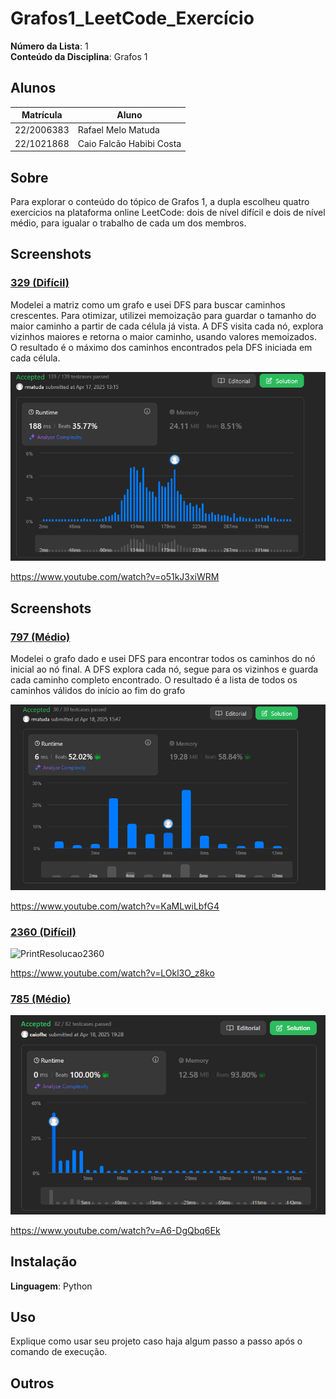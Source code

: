 
 # Grafos1_LeetCode_Exercício

**Número da Lista**: 1<br>
**Conteúdo da Disciplina**: Grafos 1 <br>

## Alunos
|Matrícula | Aluno |
| -- | -- |
| 22/2006383  | Rafael Melo Matuda |
| 22/1021868  | Caio Falcão Habibi Costa |

## Sobre 
Para explorar o conteúdo do tópico de Grafos 1, a dupla escolheu quatro exercícios na plataforma online LeetCode: dois de nível difícil e dois de nível médio, para igualar o trabalho de cada um dos membros. 

## Screenshots
### [329 (Difícil)](https://leetcode.com/problems/longest-increasing-path-in-a-matrix)
Modelei a matriz como um grafo e usei DFS para buscar caminhos crescentes. Para otimizar, utilizei memoização para guardar o tamanho do maior caminho a partir de cada célula já vista. A DFS visita cada nó, explora vizinhos maiores e retorna o maior caminho, usando valores memoizados. O resultado é o máximo dos caminhos encontrados pela DFS iniciada em cada célula.

![PrintResolucao329](/assets/329img.png)<br>

https://www.youtube.com/watch?v=o51kJ3xiWRM

## Screenshots
### [797 (Médio)](https://leetcode.com/problems/all-paths-from-source-to-target)
Modelei o grafo dado e usei DFS para encontrar todos os caminhos do nó inicial ao nó final. A DFS explora cada nó, segue para os vizinhos e guarda cada caminho completo encontrado. O resultado é a lista de todos os caminhos válidos do início ao fim do grafo

![PrintResolucao797](/assets/797img.png)<br>

https://www.youtube.com/watch?v=KaMLwiLbfG4

### [2360 (Difícil)](https://leetcode.com/problems/longest-cycle-in-a-graph)

![PrintResolucao2360](/assets/2360img.png)

https://www.youtube.com/watch?v=LOkl3O_z8ko

### [785 (Médio)](https://leetcode.com/problems/is-graph-bipartite)

![PrintResolucao2360](/assets/785img.png)<br>

https://www.youtube.com/watch?v=A6-DgQbq6Ek

## Instalação 
**Linguagem**: Python<br>


## Uso 
Explique como usar seu projeto caso haja algum passo a passo após o comando de execução.

## Outros 



